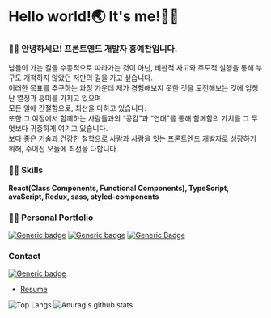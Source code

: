 # Hello world!🌏 It's me!🙋‍♂

### 👨‍💻 **안녕하세요! 프론트엔드 개발자 홍예찬입니다.**<br>
남들이 가는 길을 수동적으로 따라가는 것이 아닌, 비판적 사고와 주도적 실행을 통해 누구도 개척하지 않았던 저만의 길을 가고 싶습니다.<br> 
이러한 목표를 추구하는 과정 가운데 제가 경험해보지 못한 것을 도전해보는 것에 엄청난 열정과 흥미를 가지고 있으며<br> 
모든 일에 간절함으로, 최선을 다하고 있습니다.<br> 
또한 그 여정에서 함께하는 사람들과의 “공감”과 “연대”를 통해 함께함의 가치를 그 무엇보다 귀중하게 여기고 있습니다.<br> 
보다 좋은 기술과 건강한 철학으로 사람과 사람을 잇는 프론트엔드 개발자로 성장하기 위해, 주어진 오늘에 최선을 다합니다.<br>

### 👨‍🏫 **Skills**
**React(Class Components, Functional Components), TypeScript, avaScript, Redux, sass, styled-components**


### 👨‍🏫 **Personal Portfolio**<br>
[![Generic badge](https://img.shields.io/badge/-Resume-20c997?style=for-the-badge&logo=notion&labelColor=red&logoWidth=10)](https://github.com/hayyim0626/hayyim0626/files/5833509/RESUME.pdf)
[![Generic badge](https://img.shields.io/badge/-white?style=for-the-badge&logo=notion&labelColor=black&logoWidth=10)](https://www.notion.so/b7ca3180716d48cd9f0169a9dc323c69)
[![Generic Badge](http://img.shields.io/badge/-V-20c997?style=for-the-badge&logoWidth=10&link=https://velog.io/@hayyim0626)](https://velog.io/@hayyim0626)

### **Contact**<br>
[![Generic badge](https://img.shields.io/badge/-white?style=for-the-badge&logo=gmail&labelColor=white&logoWidth=10)](mailto:h19960626@gmail.com) 




  

- [Resume](https://github.com/hayyim0626/hayyim0626/files/5833509/RESUME.pdf)

![Top Langs](https://github-readme-stats.vercel.app/api/top-langs/?username=hayyim0626&layout=compact&theme=buefy&hide_border=true)  ![Anurag's github stats](https://github-readme-stats.vercel.app/api?username=hayyim0626&theme=buefy&show_icons=true&hide_title=true&hide=issues&hide_border=true) 



